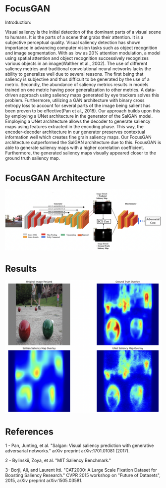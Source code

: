# FocusGAN

Introduction:   

Visual saliency is the initial detection of the dominant parts of a visual scene to humans. It is the parts of a scene that grabs their attention. It is a subjective perceptual quality. Visual saliency detection has shown importance in advancing computer vision tasks such as object recognition and image segmentation. With as low as 20% attention modulation, a model using spatial attention and object recognition successively recognizes various objects in an image(Walther et al., 2002). The use of different saliency metrics and traditional convolutional neural networks lacks the ability to generalize well due to several reasons. The first being that saliency is subjective and thus difficult to be generated by the use of a metric. Secondly, the abundance of saliency metrics results in models trained on one metric having poor generalization to other metrics. A data-driven approach using saliency maps generated by eye trackers solves this problem. Furthermore, utilizing a GAN architecture with binary cross entropy loss to account for several parts of the image being salient has been proven to be effective(Pan et al., 2018). Our approach builds upon this by employing a UNet architecture in the generator of the SalGAN model. Employing a UNet architecture allows the decoder to generate saliency maps using features extracted in the encoding phase. This way, the encoder-decoder architecture in our generator preserves contextual information well which creates fine grain saliency maps. Our FocusGAN architecture outperformed the SalGAN architecture due to this. FocusGAN is able to generate saliency maps with a higher correlation coefficient. Furthermore, the generated saliency maps visually appeared closer to the ground truth saliency map.  


# FocusGAN Architecture 

![FocusGAN Architecture Diagram](images/Screen%20Shot%202023-09-10%20at%203.42.38%20PM.png) 

# Results

![Results Visualization](images/Screen%20Shot%202023-09-10%20at%203.43.59%20PM.png)


# References
1 - Pan, Junting, et al. "Salgan: Visual saliency prediction with generative adversarial networks." arXiv preprint arXiv:1701.01081 (2017).

2 - Bylinskii, Zoya, et al. "MIT Saliency Benchmark."

3- Borji, Ali, and Laurent Itti. "CAT2000: A Large Scale Fixation Dataset for Boosting Saliency Research." CVPR 2015 workshop on "Future of Datasets", 2015, arXiv preprint arXiv:1505.03581.
